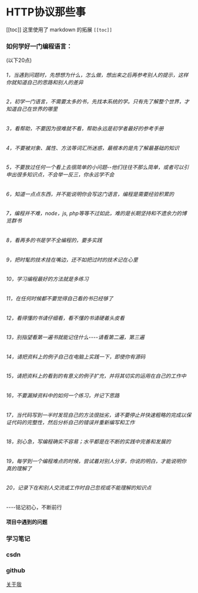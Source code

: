 # HTTP协议那些事
[[toc]]
这里使用了 markdown 的拓展 `[[toc]]`

### 如何学好一门编程语言：
(以下20点)
###### 1，当遇到问题时，先想想为什么，怎么做，想出来之后再参考别人的提示，这样你就知道自己的思路和别人的差异
###### 2，初学一门语言，不需要太多的书，先找本系统的学。只有先了解整个世界，才知道自己在世界的哪里
###### 3，看帮助，不要因为很难就不看，帮助永远是初学者最好的参考手册
###### 4，不要被对象、属性、方法等词汇所迷惑，最根本的是先了解最基础的知识
###### 5，不要放过任何一个看上去很简单的小问题--他们往往不那么简单，或者可以引申出很多知识点，不会举一反三，你永远学不会
###### 6，知道一点点东西，并不能说明你会写这门语言，编程是需要经验积累的
###### 7，编程并不难，node，js, php等等不过如此，难的是长期坚持和不遗余力的博览群书
###### 8，看再多的书是学不全编程的，要多实践
###### 9，把时髦的技术挂在嘴边，还不如把过时的技术记在心里
###### 10，学习编程最好的方法就是多练习
###### 11，在任何时候都不要觉得自己看的书已经够了
###### 12，看得懂的书请仔细看，看不懂的书请硬着头皮看
###### 13，别指望看第一遍书就能记住什么----请看第二遍，第三遍
###### 14，请把资料上的例子自己在电脑上实践一下，即使你有源码
###### 15，请把资料上的看到的有意义的例子扩充，并将其切实的运用在自己的工作中
###### 16，不要漏掉资料中的如何一个练习，并记下思路
###### 17，当代码写到一半时发现自己的方法很拙劣，请不要停止并快速粗略的完成以保证代码的完整性，然后分析自己的错误并重新编写和工作
###### 18，别心急，写编程确实不容易；水平都是在不断的实践中完善和发展的
###### 19，每学到一个编程难点的时候，尝试着对别人分享，你说的明白，才能说明你真的理解了
###### 20，记录下在和别人交流或工作时自己忽视或不能理解的知识点
 

----铭记初心，不断前行

#### 项目中遇到的问题
### 学习笔记
### csdn
### github

[关于我](/about/)
